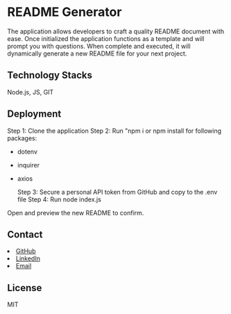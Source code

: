 # README Generator

The application allows developers to craft a quality README document with ease. Once initialized the application functions as a template and will prompt you with questions. When complete and executed, it will dynamically generate a new README file for your next project.

## Technology Stacks

Node.js, JS, GIT

## Deployment

Step 1: Clone the application
Step 2: Run "npm i or npm install for following packages:

- dotenv
- inquirer
- axios

  Step 3: Secure a personal API token from GitHub and copy to the .env file
  Step 4: Run node index.js

Open and preview the new README to confirm.

## Contact

<li><a href="https://github.com/kristincenters">GitHub</a></li>
<li><a href="https://www.linkedin.com/in/kristincenters">LinkedIn</a></li>
<li><a href="mailto:kristincenters@gmail.com">Email</a></li>

## License

MIT
